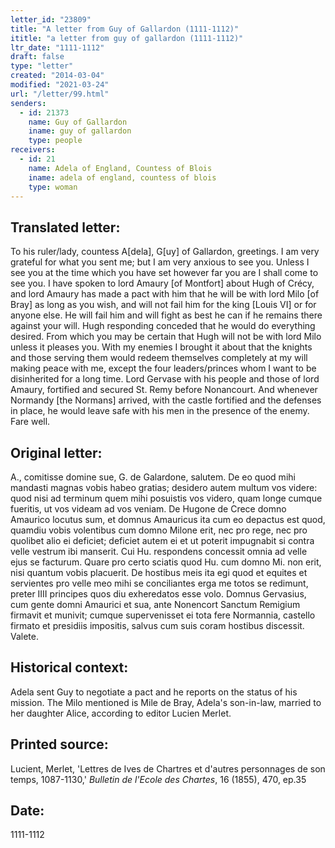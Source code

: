 ```yaml
---
letter_id: "23809"
title: "A letter from Guy of Gallardon (1111-1112)"
ititle: "a letter from guy of gallardon (1111-1112)"
ltr_date: "1111-1112"
draft: false
type: "letter"
created: "2014-03-04"
modified: "2021-03-24"
url: "/letter/99.html"
senders:
  - id: 21373
    name: Guy of Gallardon
    iname: guy of gallardon
    type: people
receivers:
  - id: 21
    name: Adela of England, Countess of Blois
    iname: adela of england, countess of blois
    type: woman
---
```

<h2> Translated letter:</h2>To his ruler/lady, countess A[dela], G[uy] of Gallardon, greetings.
I am very grateful for what you sent me; but I am very anxious to see you.  Unless I see you at the time which you have set however far you are I shall come to see you.  I have spoken to lord Amaury [of Montfort] about Hugh of Crécy, and lord Amaury has made a pact with him that he will be with lord Milo [of Bray] as long as you wish, and will not fail him for the king [Louis VI] or for anyone else. He will fail him and will fight as best he can if he remains there against your will.  Hugh responding conceded that he would do everything desired.  From which you may be certain that Hugh will not be with lord Milo unless it pleases you.
With my enemies I brought it about that the knights and those serving them would redeem themselves completely at my will making peace with me, except the four leaders/princes whom I want to be disinherited for a long time.  Lord Gervase with his people and those of lord Amaury, fortified and secured St. Remy before Nonancourt.  And whenever Normandy [the Normans] arrived, with the castle fortified and the defenses in place, he would leave safe with his men in the presence of the enemy.  Fare well.
<h2 class="mt-4"> Original letter:</h2>A., comitisse domine sue, G. de Galardone, salutem.
De eo quod mihi mandasti magnas vobis habeo gratias; desidero autem multum vos videre:  quod nisi ad terminum quem mihi posuistis vos videro, quam longe cumque fueritis, ut vos videam ad vos veniam.  De Hugone de Crece domno Amaurico locutus sum, et domnus Amauricus ita cum eo depactus est quod, quamdiu vobis volentibus cum domno Milone erit, nec pro rege, nec pro quolibet alio ei deficiet; deficiet autem ei et ut poterit impugnabit si contra velle vestrum ibi manserit.  Cui Hu. respondens concessit omnia ad velle ejus se facturum.  Quare pro certo sciatis quod Hu. cum domno Mi. non erit, nisi quantum vobis placuerit.  De hostibus meis ita egi quod et equites et servientes pro velle meo mihi se conciliantes erga me totos se redimunt, preter IIII principes quos diu exheredatos esse volo.  Domnus Gervasius, cum gente domni Amaurici et sua, ante Nonencort Sanctum Remigium firmavit et munivit; cumque supervenisset ei tota fere Normannia, castello firmato et presidiis impositis, salvus cum suis coram hostibus discessit.  Valete.
<h2 class="mt-4"> Historical context:</h2>Adela sent Guy to negotiate a pact and he reports on the status of his mission.  The Milo mentioned is Mile de Bray, Adela's son-in-law, married to her daughter Alice, according to editor Lucien Merlet.
<h2 class="mt-4"> Printed source:</h2><p>Lucient, Merlet, 'Lettres de Ives de Chartres et d'autres personnages de son temps, 1087-1130,' <em>Bulletin de l'Ecole des Chartes</em>, 16 (1855), 470, ep.35</p><h2 class="mt-4"> Date:</h2>1111-1112